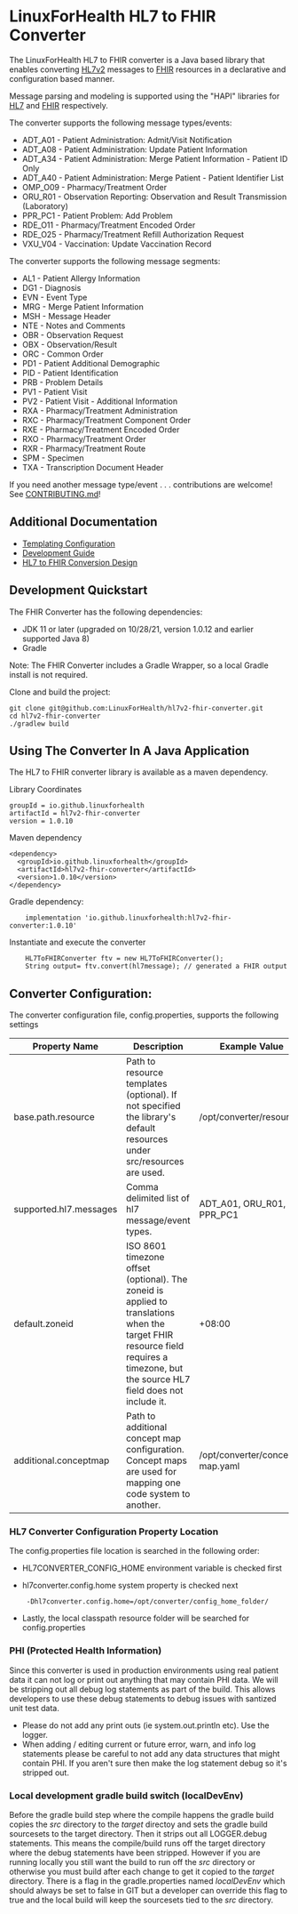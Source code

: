 # LinuxForHealth HL7 to FHIR Converter

The LinuxForHealth HL7 to FHIR converter is a Java based library that enables converting [HL7v2](https://www.hl7.org/implement/standards/product_section.cfm?section=13) messages to [FHIR](https://hl7.org/FHIR/) resources in a declarative and configuration based manner.

Message parsing and modeling is supported using the "HAPI" libraries for [HL7](https://hapifhir.github.io/hapi-hl7v2/) and [FHIR](https://hapifhir.io/) respectively.

The converter supports the following message types/events:
* ADT_A01 - Patient Administration: Admit/Visit Notification
* ADT_A08 - Patient Administration: Update Patient Information
* ADT_A34 - Patient Administration: Merge Patient Information - Patient ID Only
* ADT_A40 - Patient Administration: Merge Patient - Patient Identifier List
* OMP_O09 - Pharmacy/Treatment Order
* ORU_R01 - Observation Reporting: Observation and Result Transmission (Laboratory)
* PPR_PC1 - Patient Problem: Add Problem
* RDE_O11 - Pharmacy/Treatment Encoded Order
* RDE_O25 - Pharmacy/Treatment Refill Authorization Request
* VXU_V04 - Vaccination: Update Vaccination Record

The converter supports the following message segments:
* AL1 - Patient Allergy Information
* DG1 - Diagnosis
* EVN - Event Type
* MRG - Merge Patient Information
* MSH - Message Header
* NTE - Notes and Comments
* OBR - Observation Request
* OBX - Observation/Result
* ORC - Common Order
* PD1 - Patient Additional Demographic
* PID - Patient Identification
* PRB - Problem Details
* PV1 - Patient Visit
* PV2 - Patient Visit - Additional Information
* RXA - Pharmacy/Treatment Administration
* RXC - Pharmacy/Treatment Component Order
* RXE - Pharmacy/Treatment Encoded Order
* RXO - Pharmacy/Treatment Order
* RXR - Pharmacy/Treatment Route
* SPM - Specimen
* TXA - Transcription Document Header

If you need another message type/event . . .  contributions are welcome! See [CONTRIBUTING.md](CONTRIBUTING.md)!

## Additional Documentation
* [Templating Configuration](./TEMPLATING.md)
* [Development Guide](./DEVELOPMENT.md)
* [HL7 to FHIR Conversion Design](./HL7FHIR.md)

## Development Quickstart

The FHIR Converter has the following dependencies:

* JDK 11 or later (upgraded on 10/28/21, version 1.0.12 and earlier supported Java 8)
* Gradle 

Note: The FHIR Converter includes a Gradle Wrapper, so a local Gradle install is not required.

Clone and build the project:
```
git clone git@github.com:LinuxForHealth/hl7v2-fhir-converter.git
cd hl7v2-fhir-converter
./gradlew build
```

## Using The Converter In A Java Application

The HL7 to FHIR converter library is available as a maven dependency. 

Library Coordinates
```
groupId = io.github.linuxforhealth
artifactId = hl7v2-fhir-converter
version = 1.0.10
```

Maven dependency
```
<dependency>
  <groupId>io.github.linuxforhealth</groupId>
  <artifactId>hl7v2-fhir-converter</artifactId>
  <version>1.0.10</version>
</dependency>
```

Gradle dependency:
```
    implementation 'io.github.linuxforhealth:hl7v2-fhir-converter:1.0.10'
```     

Instantiate and execute the converter
```
    HL7ToFHIRConverter ftv = new HL7ToFHIRConverter();
    String output= ftv.convert(hl7message); // generated a FHIR output
```

## Converter Configuration:

The converter configuration file, config.properties, supports the following settings
 
| Property Name           | Description                                                                                                                                                                       | Example Value                   |
| ----------------------- | --------------------------------------------------------------------------------------------------------------------------------------------------------------------------------- | ------------------------------- |
| base.path.resource      | Path to resource templates (optional). If not specified the library's default resources under src/resources are used.                                                             | /opt/converter/resources        |
| supported.hl7.messages  | Comma delimited list of hl7 message/event types.                                                                                                                                  | ADT_A01, ORU_R01, PPR_PC1       |
| default.zoneid          | ISO 8601 timezone offset (optional). The zoneid is applied to translations when the target FHIR resource field requires a timezone, but the source HL7 field does not include it. | +08:00                          |
| additional.conceptmap   | Path to additional concept map configuration. Concept maps are used for mapping one code system to another.                                                                       | /opt/converter/concept-map.yaml |

### HL7 Converter Configuration Property Location

The config.properties file location is searched in the following order:

* HL7CONVERTER_CONFIG_HOME environment variable is checked first
* hl7converter.config.home system property is checked next 
   
   ``` -Dhl7converter.config.home=/opt/converter/config_home_folder/```

* Lastly, the local classpath resource folder will be searched for config.properties

### PHI (Protected Health Information)

Since this converter is used in production environments using real patient data it can not log or print out anything that may contain PHI data. We will be stripping out all debug log statements as part of the build. This allows developers to use these debug statements to debug issues with santized unit test data.

* Please do not add any print outs (ie system.out.println etc). Use the logger.
* When adding / editing current or future error, warn, and info log statements please be careful to not add any data structures that might contain PHI. If you aren't sure then make the log statement debug so it's stripped out.

### Local development gradle build switch (localDevEnv)

Before the gradle build step where the compile happens the gradle build copies the _src_ directory to the _target_ directoy and sets the gradle build sourcesets to the target directory. Then it strips out all LOGGER.debug statements. This means the compile/build runs off the target directory where the debug statements have been stripped. However if you are running locally you still want the build to run off the _src_ directory or otherwise you must build after each change to get it copied to the _target_ directory. There is a flag in the gradle.properties named _localDevEnv_ which should always be set to false in GIT but a developer can override this flag to true and the local build will keep the sourcesets tied to the _src_ directory.
